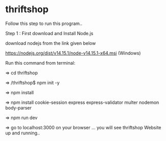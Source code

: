 # thriftshop



Follow this step to run this program..

Step 1 : First download and Install Node.js

download nodejs from the link given below

https://nodejs.org/dist/v14.15.1/node-v14.15.1-x64.msi (Windows)

Run this command from terminal: 

=>       cd thriftshop

=>      /thriftshop$ npm init -y

=>       npm install

=>       npm install cookie-session express express-validator multer nodemon body-parser

=>        npm run dev

=>        go to localhost:3000 on your browser ... you will see thriftshop Website up
and running..
